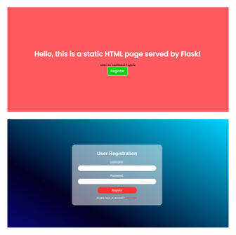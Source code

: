 ![User Registration Form](https://github.com/Amitkumar-Vaghela/Flask-Auth-Dashboard/blob/master/HTMLpageServedBy%20Flask.png)

![User Registration Form](https://github.com/Amitkumar-Vaghela/Flask-Auth-Dashboard/blob/master/registrationpng.png)


